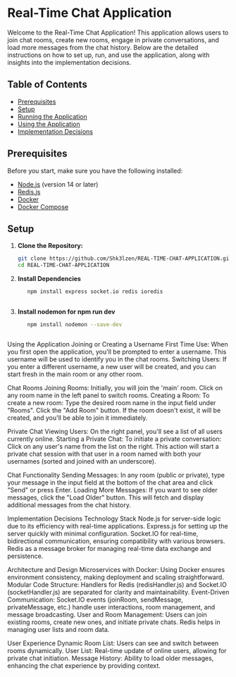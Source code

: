 # Real-Time Chat Application

Welcome to the Real-Time Chat Application! This application allows users to join chat rooms, create new rooms, engage in private conversations, and load more messages from the chat history. Below are the detailed instructions on how to set up, run, and use the application, along with insights into the implementation decisions.

## Table of Contents
- [Prerequisites](#prerequisites)
- [Setup](#setup)
- [Running the Application](#running-the-application)
- [Using the Application](#using-the-application)
- [Implementation Decisions](#implementation-decisions)

## Prerequisites

Before you start, make sure you have the following installed:

- [Node.js](https://nodejs.org/en/download/) (version 14 or later)
- [Redis.js](https://redis.io/en/download/)
- [Docker](https://www.docker.com/get-started)
- [Docker Compose](https://docs.docker.com/compose/install/)

## Setup

1. **Clone the Repository:**

   ```bash
   git clone https://github.com/Shk3lzen/REAL-TIME-CHAT-APPLICATION.git
   cd REAL-TIME-CHAT-APPLICATION

2. **Install Dependencies**

   ```bash
      npm install express socket.io redis ioredis
      
3. **Install nodemon for npm run dev**

   ```bash
      npm install nodemon --save-dev



Using the Application
Joining or Creating a Username
First Time Use: When you first open the application, you'll be prompted to enter a username. This username will be used to identify you in the chat rooms.
Switching Users: If you enter a different username, a new user will be created, and you can start fresh in the main room or any other room.

Chat Rooms
Joining Rooms: Initially, you will join the 'main' room. Click on any room name in the left panel to switch rooms.
Creating a Room: To create a new room:
Type the desired room name in the input field under "Rooms".
Click the "Add Room" button. If the room doesn't exist, it will be created, and you'll be able to join it immediately.

Private Chat
Viewing Users: On the right panel, you'll see a list of all users currently online.
Starting a Private Chat: To initiate a private conversation:
Click on any user's name from the list on the right. This action will start a private chat session with that user in a room named with both your usernames (sorted and joined with an underscore).

Chat Functionality
Sending Messages: In any room (public or private), type your message in the input field at the bottom of the chat area and click "Send" or press Enter.
Loading More Messages: If you want to see older messages, click the "Load Older" button. This will fetch and display additional messages from the chat history.

Implementation Decisions
Technology Stack
Node.js for server-side logic due to its efficiency with real-time applications.
Express.js for setting up the server quickly with minimal configuration.
Socket.IO for real-time, bidirectional communication, ensuring compatibility with various browsers.
Redis as a message broker for managing real-time data exchange and persistence.

Architecture and Design
Microservices with Docker: Using Docker ensures environment consistency, making deployment and scaling straightforward.
Modular Code Structure: Handlers for Redis (redisHandler.js) and Socket.IO (socketHandler.js) are separated for clarity and maintainability.
Event-Driven Communication: Socket.IO events (joinRoom, sendMessage, privateMessage, etc.) handle user interactions, room management, and message broadcasting.
User and Room Management: Users can join existing rooms, create new ones, and initiate private chats. Redis helps in managing user lists and room data.

User Experience
Dynamic Room List: Users can see and switch between rooms dynamically.
User List: Real-time update of online users, allowing for private chat initiation.
Message History: Ability to load older messages, enhancing the chat experience by providing context.